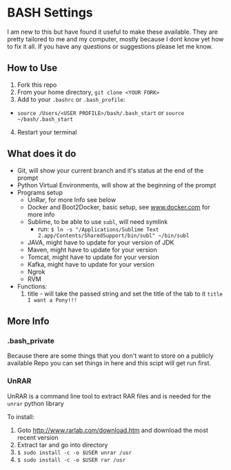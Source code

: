 #  BASH Settings

I am new to this but have found it useful to make these available.  They are pretty tailored to me and my computer, mostly because I dont know yet how to fix it all.  If you have any questions or suggestions please let me know.

## How to Use

1. Fork this repo
2. From your home directory, ```git clone <YOUR FORK>```
3. Add to your ```.bashrc``` or ```.bash_profile```:
  * ```source /Users/<USER PROFILE>/bash/.bash_start``` or ```source ~/bash/.bash_start```
4. Restart your terminal

## What does it do

* Git, will show your current branch and it's status at the end of the prompt
* Python Virtual Environments, will show at the beginning of the prompt
* Programs setup
  * UnRar, for more Info see below
  * Docker and Boot2Docker, basic setup, see www.docker.com for more info
  * Sublime, to be able to use ```subl```, will need symlink
    * run: ```$ ln -s "/Applications/Sublime Text 2.app/Contents/SharedSupport/bin/subl" ~/bin/subl```
  * JAVA, might have to update for your version of JDK
  * Maven, might have to update for your version
  * Tomcat, might have to update for your version
  * Kafka, might have to update for your version
  * Ngrok
  * RVM
* Functions:
  1. title - will take the passed string and set the title of the tab to it
    ```title I want a Pony!!!```

## More Info

### .bash_private

Because there are some things that you don't want to store on a publicly available Repo you can set things in here and this scipt will get run first.

### UnRAR

UnRAR is a command line tool to extract RAR files and is needed for the ```unrar``` python library

To install:

1. Goto http://www.rarlab.com/download.htm and download the most recent version
2. Extract tar and go into directory
3. ```$ sudo install -c -o $USER unrar /usr```
4. ```$ sudo install -c -o $USER rar /usr```
